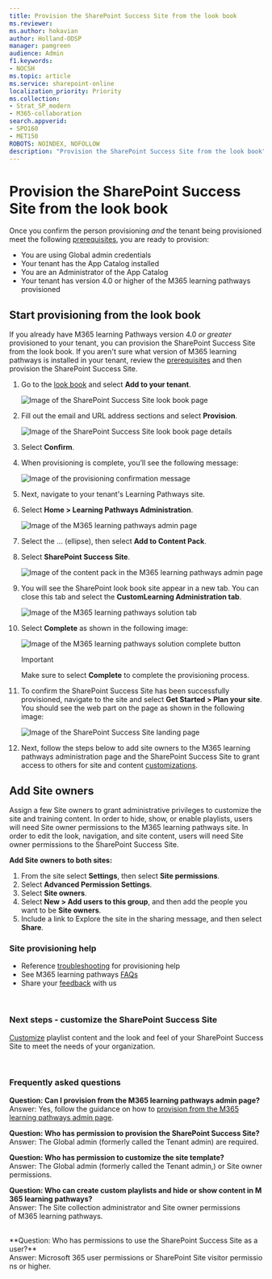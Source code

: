 ```yaml
---
title: Provision the SharePoint Success Site from the look book
ms.reviewer: 
ms.author: hokavian
author: Holland-ODSP
manager: pamgreen
audience: Admin
f1.keywords:
- NOCSH
ms.topic: article
ms.service: sharepoint-online
localization_priority: Priority
ms.collection:  
- Strat_SP_modern
- M365-collaboration
search.appverid:
- SPO160
- MET150
ROBOTS: NOINDEX, NOFOLLOW
description: "Provision the SharePoint Success Site from the look book"
---
```


# Provision the SharePoint Success Site from the look book

Once you confirm the person provisioning *and* the tenant being provisioned meet the following [prerequisites](https://docs.microsoft.com/sharepoint/provision-sss#meet-the-prerequisites), you are ready to provision:

- You are using Global admin credentials
- Your tenant has the App Catalog installed
- You are an Administrator of the App Catalog
- Your tenant has version 4.0 or higher of the M365 learning pathways provisioned


## Start provisioning from the look book
If you already have M365 learning Pathways version 4.0 *or greater* provisioned to your tenant, you can provision the SharePoint Success Site from the look book. If you aren't sure what version of M365 learning pathways is installed in your tenant, review the [prerequisites](https://docs.microsoft.com/sharepoint/provision-sss#meet-the-prerequisites) and then provision the SharePoint Success Site. 

1. Go to the [look book](https://provisioning-test.sharepointpnp.com/details/0b860749-56a0-4c4c-992c-536d56d9accf) and select **Add to your tenant**.

   ![Image of the SharePoint Success Site look book page](media/sss-lookbook-add.png)

2. Fill out the email and URL address sections and select **Provision**.

   ![Image of the SharePoint Success Site look book page details](media/sss-lookbook-details.png)

3.	Select **Confirm**.

4.	When provisioning is complete, you’ll see the following message:

    ![Image of the provisioning confirmation message](media/sss-sss-complete.png)

5.	Next, navigate to your tenant's Learning Pathways site.

6.	Select **Home > Learning Pathways Administration**.

    ![Image of the M365 learning pathways admin page](media/sss-sss-admin.png)

7.	Select the … (ellipse), then select **Add to Content Pack**.

8.	Select **SharePoint Success Site**.

    ![Image of the content pack in the M365 learning pathways admin page](media/sss-content-pack.png)

9.	You will see the SharePoint look book site appear in a new tab. You can close this tab and select the **CustomLearning Administration tab**.

    ![Image of the M365 learning pathways solution tab](media/sss-m365lp-tab.png)

10.	Select **Complete** as shown in the following image:

    ![Image of the M365 learning pathways solution complete button](media/sss-m365lp-confirm2.png)

    > [!IMPORTANT]
    > Make sure to select **Complete** to complete the provisioning process.

11.	To confirm the SharePoint Success Site has been successfully provisioned, navigate to the site and select **Get Started > Plan your site**. You should see the web part on the page as shown in the following image:

    ![Image of the SharePoint Success Site landing page](media/sss-landing.png)

12. Next, follow the steps below to add site owners to the M365 learning pathways administration page and the SharePoint Success Site to grant access to others for site and content [customizations](https://docs.microsoft.com/sharepoint/customize-sss). 


## Add Site owners 

Assign a few Site owners to grant administrative privileges to customize the site and training content. In order to hide, show, or enable playlists, users will need Site owner permissions to the M365 learning pathways site. In order to edit the look, navigation, and site content, users will need Site owner permissions to the SharePoint Success Site.

**Add Site owners to both sites:**

1. From the site select **Settings**, then select **Site permissions**.
2. Select **Advanced Permission Settings**.
3. Select **Site owners**.
4. Select **New > Add users to this group**, and then add the people you want to be **Site owners**.
5. Include a link to Explore the site in the sharing message, and then select **Share**.


### Site provisioning help

- Reference [troubleshooting](https://docs.microsoft.com/office365/customlearning/feedback) for provisioning help
- See M365 learning pathways [FAQs](https://docs.microsoft.com/office365/customlearning/faq)
- Share your [feedback](https://github.com/pnp/custom-learning-office-365/issues) with us

<br>

### Next steps - customize the SharePoint Success Site

[Customize](https://docs.microsoft.com/sharepoint/customize-sss#share-the-site-with-end-users) playlist content and the look and feel of your SharePoint Success Site to meet the needs of your organization.

<br>

### Frequently asked questions

**Question: Can I provision from the M365 learning pathways admin page?**
<br>
Answer: Yes, follow the guidance on how to [provision from the M365 learning pathways admin page](https://docs.microsoft.com/sharepoint/provision-sss#provision-the-sharepoint-success-site-1).
<br>

**Question: Who has permission to provision the SharePoint Success Site?**
<br>
Answer: The Global admin (formerly called the Tenant admin) are required.
<br>

**Question: Who has permission to customize the site template?**
<br>
Answer: The Global admin (formerly called the Tenant admin,) or Site owner permissions.
<br>

**Question: Who can create custom playlists and hide or show content in M365 learning pathways?**
<br>
Answer: The Site collection administrator and Site owner permissions of M365 learning pathways.

<br>
**Question: Who has permissions to use the SharePoint Success Site as a user?**
<br>
Answer: Microsoft 365 user permissions or SharePoint Site visitor permissions or higher.

